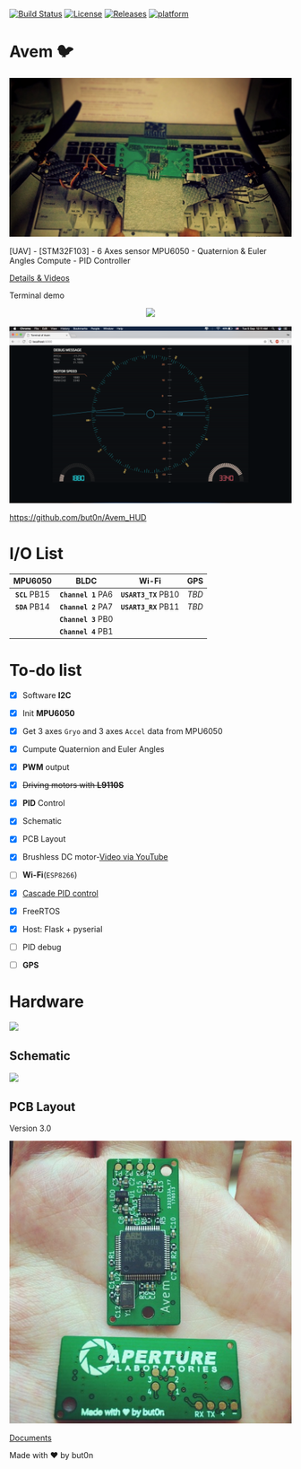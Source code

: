 [![Build Status](https://travis-ci.org/avem-labs/Avem.svg?branch=develop)](https://travis-ci.org/avem-labs/Avem) [![License](https://img.shields.io/github/license/but0n/Avem.svg)](#)  [![Releases](https://img.shields.io/github/release/but0n/Avem.svg)](https://github.com/but0n/Avem/releases)  [![platform](https://img.shields.io/badge/platform-MacOS%20%7C%20Linux-orange.svg)](#)
# Avem :bird:

![](docs/images/header.jpg)

[UAV] - [STM32F103] - 6 Axes sensor MPU6050 - Quaternion &amp; Euler Angles Compute - PID Controller

[Details & Videos](http://bbs.5imx.com/forum.php?mod=viewthread&tid=1227960&extra=page%3D1)

Terminal demo

<div align="center"><img src="https://cdn.rawgit.com/but0n/Avem/develop/docs/images/hud.gif"></div>

![](docs/images/HUD.PNG)

https://github.com/but0n/Avem_HUD

# I/O List

MPU6050 			| BLDC 				| Wi-Fi 				| GPS
:----:				|:----:				|:----: 				|:---:
**`SCL`** PB15		|**`Channel 1`** PA6|**`USART3_TX`** PB10	|*TBD*
**`SDA`** PB14		|**`Channel 2`** PA7|**`USART3_RX`** PB11	|*TBD*
 ||**`Channel 3`** PB0| | |
 ||**`Channel 4`** PB1| | |


# To-do list

- [x] Software **I2C**
- [x] Init **MPU6050**
- [x] Get 3 axes `Gryo` and 3 axes `Accel` data from MPU6050
- [x] Cumpute Quaternion and Euler Angles
- [x] **PWM** output
- [x] ~~Driving motors with **L9110S**~~
- [x] **PID** Control
- [x] Schematic
- [x] PCB Layout
- [x] Brushless DC motor-[Video via YouTube](https://youtu.be/iHYVgTmxoSw)
- [ ] **Wi-Fi**(`ESP8266`)
- [x] [Cascade PID control](https://github.com/but0n/Avem/blob/master/docs/README.md)
- [x] FreeRTOS
- [x] Host: Flask + pyserial
- [ ] PID debug
- [ ] **GPS**


# Hardware
![](docs/images/PF.png)

## Schematic
![](docs/images/pcb.png)

## PCB Layout

Version 3.0

![](docs/images/PCB/demoV3.0.JPG)


[Documents](docs/)

Made with ♥ by but0n
